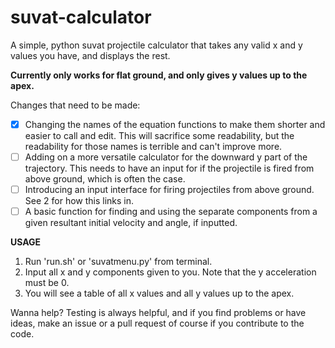 # suvat-calculator
A simple, python suvat projectile calculator that takes any valid x and y values you have, and displays the rest.

**Currently only works for flat ground, and only gives y values up to the apex.**

Changes that need to be made:

- [x] Changing the names of the equation functions to make them shorter and easier to call and edit. This will sacrifice some readability, but the readability for those names is terrible and can't improve more.
- [ ] Adding on a more versatile calculator for the downward y part of the trajectory. This needs to have an input for if the projectile is fired from above ground, which is often the case.
- [ ] Introducing an input interface for firing projectiles from above ground. See 2 for how this links in.
- [ ] A basic function for finding and using the separate components from a given resultant initial velocity and angle, if inputted.

**USAGE** 

1. Run 'run.sh' or 'suvatmenu.py' from terminal.
2. Input all x and y components given to you. Note that the y acceleration must be 0.
3. You will see a table of all x values and all y values up to the apex.

Wanna help? Testing is always helpful, and if you find problems or have ideas, make an issue or a pull request of course if you contribute to the code.
